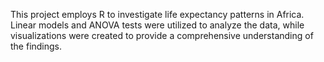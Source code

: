 This project employs R to investigate life expectancy patterns in Africa. Linear models and ANOVA tests were utilized to analyze the data, while visualizations were created to provide a comprehensive understanding of the findings.
